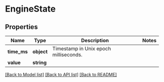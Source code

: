 # EngineState

## Properties
Name | Type | Description | Notes
------------ | ------------- | ------------- | -------------
**time_ms** | **object** | Timestamp in Unix epoch milliseconds. | 
**value** | **string** |  | 

[[Back to Model list]](../README.md#documentation-for-models) [[Back to API list]](../README.md#documentation-for-api-endpoints) [[Back to README]](../README.md)


